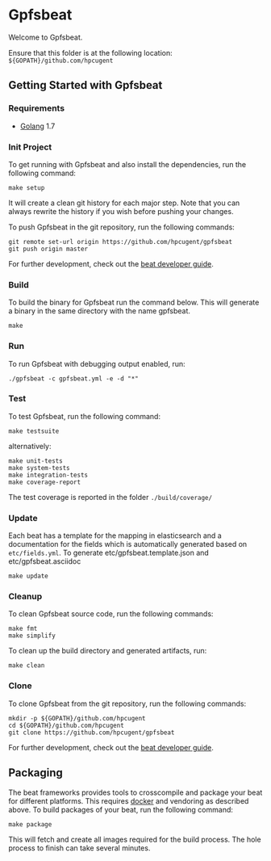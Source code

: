 # Gpfsbeat

Welcome to Gpfsbeat.

Ensure that this folder is at the following location:
`${GOPATH}/github.com/hpcugent`

## Getting Started with Gpfsbeat

### Requirements

* [Golang](https://golang.org/dl/) 1.7

### Init Project
To get running with Gpfsbeat and also install the
dependencies, run the following command:

```
make setup
```

It will create a clean git history for each major step. Note that you can always rewrite the history if you wish before pushing your changes.

To push Gpfsbeat in the git repository, run the following commands:

```
git remote set-url origin https://github.com/hpcugent/gpfsbeat
git push origin master
```

For further development, check out the [beat developer guide](https://www.elastic.co/guide/en/beats/libbeat/current/new-beat.html).

### Build

To build the binary for Gpfsbeat run the command below. This will generate a binary
in the same directory with the name gpfsbeat.

```
make
```


### Run

To run Gpfsbeat with debugging output enabled, run:

```
./gpfsbeat -c gpfsbeat.yml -e -d "*"
```


### Test

To test Gpfsbeat, run the following command:

```
make testsuite
```

alternatively:
```
make unit-tests
make system-tests
make integration-tests
make coverage-report
```

The test coverage is reported in the folder `./build/coverage/`

### Update

Each beat has a template for the mapping in elasticsearch and a documentation for the fields
which is automatically generated based on `etc/fields.yml`.
To generate etc/gpfsbeat.template.json and etc/gpfsbeat.asciidoc

```
make update
```


### Cleanup

To clean  Gpfsbeat source code, run the following commands:

```
make fmt
make simplify
```

To clean up the build directory and generated artifacts, run:

```
make clean
```


### Clone

To clone Gpfsbeat from the git repository, run the following commands:

```
mkdir -p ${GOPATH}/github.com/hpcugent
cd ${GOPATH}/github.com/hpcugent
git clone https://github.com/hpcugent/gpfsbeat
```


For further development, check out the [beat developer guide](https://www.elastic.co/guide/en/beats/libbeat/current/new-beat.html).


## Packaging

The beat frameworks provides tools to crosscompile and package your beat for different platforms. This requires [docker](https://www.docker.com/) and vendoring as described above. To build packages of your beat, run the following command:

```
make package
```

This will fetch and create all images required for the build process. The hole process to finish can take several minutes.

